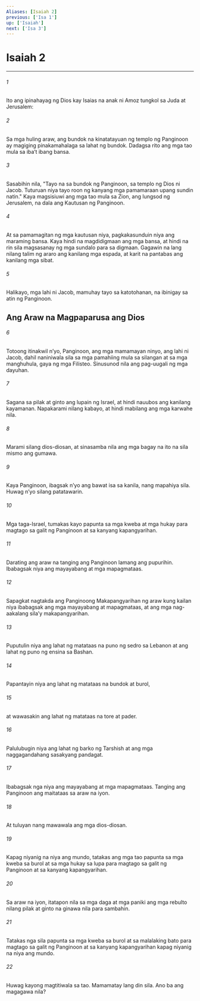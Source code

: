 ```yaml
---
Aliases: [Isaiah 2]
previous: ['Isa 1']
up: ['Isaiah']
next: ['Isa 3']
---
```

# Isaiah 2

***






















###### 1 










Ito ang ipinahayag ng Dios kay Isaias na anak ni Amoz tungkol sa Juda at Jerusalem: 





















###### 2 










Sa mga huling araw, ang bundok na kinatatayuan ng templo ng Panginoon ay magiging pinakamahalaga sa lahat ng bundok. Dadagsa rito ang mga tao mula sa ibaʼt ibang bansa. 





















###### 3 










Sasabihin nila, "Tayo na sa bundok ng Panginoon, sa templo ng Dios ni Jacob. Tuturuan niya tayo roon ng kanyang mga pamamaraan upang sundin natin." Kaya magsisiuwi ang mga tao mula sa Zion, ang lungsod ng Jerusalem, na dala ang Kautusan ng Panginoon. 





















###### 4 










At sa pamamagitan ng mga kautusan niya, pagkakasunduin niya ang maraming bansa. Kaya hindi na magdidigmaan ang mga bansa, at hindi na rin sila magsasanay ng mga sundalo para sa digmaan. Gagawin na lang nilang talim ng araro ang kanilang mga espada, at karit na pantabas ang kanilang mga sibat. 





















###### 5 










Halikayo, mga lahi ni Jacob, mamuhay tayo sa katotohanan, na ibinigay sa atin ng Panginoon.

## Ang Araw na Magpaparusa ang Dios 





















###### 6 










Totoong itinakwil nʼyo, Panginoon, ang mga mamamayan ninyo, ang lahi ni Jacob, dahil naniniwala sila sa mga pamahiing mula sa silangan at sa mga manghuhula, gaya ng mga Filisteo. Sinusunod nila ang pag-uugali ng mga dayuhan. 





















###### 7 










Sagana sa pilak at ginto ang lupain ng Israel, at hindi nauubos ang kanilang kayamanan. Napakarami nilang kabayo, at hindi mabilang ang mga karwahe nila. 





















###### 8 










Marami silang dios-diosan, at sinasamba nila ang mga bagay na ito na sila mismo ang gumawa. 





















###### 9 










Kaya Panginoon, ibagsak nʼyo ang bawat isa sa kanila, nang mapahiya sila. Huwag nʼyo silang patatawarin. 





















###### 10 










Mga taga-Israel, tumakas kayo papunta sa mga kweba at mga hukay para magtago sa galit ng Panginoon at sa kanyang kapangyarihan. 





















###### 11 










Darating ang araw na tanging ang Panginoon lamang ang pupurihin. Ibabagsak niya ang mayayabang at mga mapagmataas. 





















###### 12 










Sapagkat nagtakda ang Panginoong Makapangyarihan ng araw kung kailan niya ibabagsak ang mga mayayabang at mapagmataas, at ang mga nag-aakalang silaʼy makapangyarihan. 





















###### 13 










Puputulin niya ang lahat ng matataas na puno ng sedro sa Lebanon at ang lahat ng puno ng ensina sa Bashan. 





















###### 14 










Papantayin niya ang lahat ng matataas na bundok at burol, 





















###### 15 










at wawasakin ang lahat ng matataas na tore at pader. 





















###### 16 










Palulubugin niya ang lahat ng barko ng Tarshish at ang mga naggagandahang sasakyang pandagat. 





















###### 17 










Ibabagsak nga niya ang mayayabang at mga mapagmataas. Tanging ang Panginoon ang maitataas sa araw na iyon. 





















###### 18 










At tuluyan nang mawawala ang mga dios-diosan. 





















###### 19 










Kapag niyanig na niya ang mundo, tatakas ang mga tao papunta sa mga kweba sa burol at sa mga hukay sa lupa para magtago sa galit ng Panginoon at sa kanyang kapangyarihan. 





















###### 20 










Sa araw na iyon, itatapon nila sa mga daga at mga paniki ang mga rebulto nilang pilak at ginto na ginawa nila para sambahin. 





















###### 21 










Tatakas nga sila papunta sa mga kweba sa burol at sa malalaking bato para magtago sa galit ng Panginoon at sa kanyang kapangyarihan kapag niyanig na niya ang mundo. 





















###### 22 










Huwag kayong magtitiwala sa tao. Mamamatay lang din sila. Ano ba ang magagawa nila?
